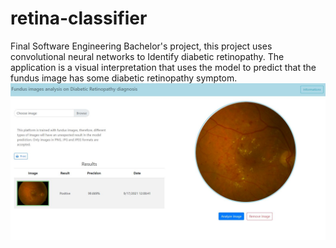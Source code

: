 # retina-classifier
Final Software Engineering Bachelor's project, this project uses convolutional neural networks to Identify ​diabetic retinopathy. The application is a visual interpretation that uses the model to predict that the fundus image has some diabetic retinopathy symptom.
<br />
<img src="static/images/predict_example.JPG" width="635" />
